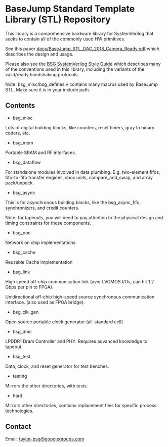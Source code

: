 # BaseJump Standard Template Library (STL) Repository

This library is a comprehensive hardware library for SystemVerilog that seeks to
contain all of the commonly used HW primitives. 

See this paper [docs/BaseJump_STL_DAC_2018_Camera_Ready.pdf](https://github.com/bespoke-silicon-group/basejump_stl/blob/master/docs/BaseJump_STL_DAC_2018_Camera_Ready.pdf)
which describes the design and usage.

Please also see the [BSG SystemVerilog Style Guide](https://docs.google.com/document/d/1xA5XUzBtz_D6aSyIBQUwFk_kSUdckrfxa2uzGjMgmCU/edit#) which describes many of the conventions used in this library, including the variants of the valid/ready handshaking protocols.

Note: bsg_misc/bsg_defines.v contains many macros used by BaseJump STL. Make sure it is in your include path.

## Contents

* bsg_misc

 Lots of digital building blocks, like counters, reset timers, gray to binary coders, etc.
 
* bsg_mem

Portable SRAM and RF interfaces.

* bsg_dataflow

For standalone modules involved in data plumbing. E.g. two-element fifos, fifo-to-fifo transfer engines,
sbox units, compare_and_swap, and array pack/unpack.

* bsg_async

This is for asynchronous building blocks, like the bsg_async_fifo, synchronizers, and credit counters.

Note: for tapeouts, you will need to pay attention to the physical design and timing constraints for these components.

* bsg_noc

Network on chip implementations

* bsg_cache

Reusable Cache implementation

* bsg_link

High speed off-chip communication link (over LVCMOS I/Os, can hit 1.2 Gbps per pin to FPGA).

Unidirectional off-chip high-speed source synchronous communication interface. (also used as FPGA bridge).

* bsg_clk_gen

Open source portable clock generator (all-standard cell)

* bsg_dmc

LPDDR1 Dram Controller and PHY.
Requires advanced knowledge to tapeout.
 
* bsg_test

Data, clock, and reset generator for test benches.

* testing

Mirrors the other directories, with tests.

* hard

Mirrors other directories, contains replacement files for specific process technologies.

## Contact

Email: taylor-bsg@googlegroups.com
